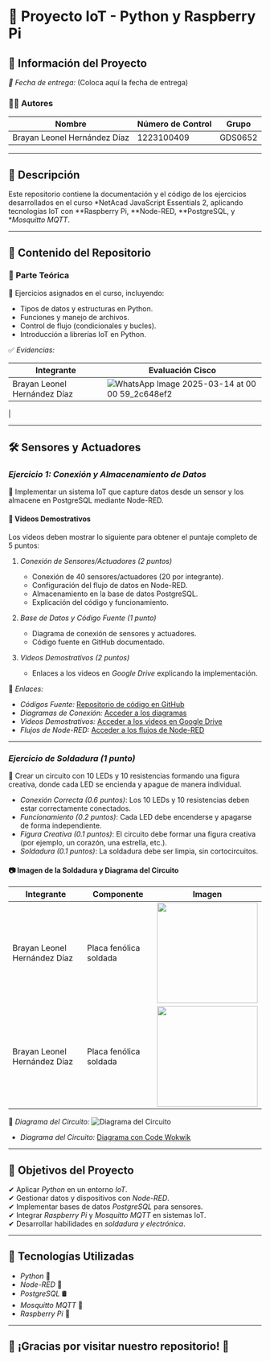 # 📡 Proyecto IoT - Python y Raspberry Pi

## 📌 Información del Proyecto

*📅 Fecha de entrega:* (Coloca aquí la fecha de entrega)

### 🧑‍💻 Autores
| Nombre                        | Número de Control | Grupo |
|-------------------------------|-------------------|-------|
| Brayan Leonel Hernández Díaz  | 1223100409        | GDS0652 |

---

## 📖 Descripción
Este repositorio contiene la documentación y el código de los ejercicios desarrollados en el curso *NetAcad JavaScript Essentials 2, aplicando tecnologías IoT con **Raspberry Pi, **Node-RED, **PostgreSQL, y **Mosquitto MQTT*.

---

## 📁 Contenido del Repositorio

### 📜 Parte Teórica
📌 Ejercicios asignados en el curso, incluyendo:
- Tipos de datos y estructuras en Python.
- Funciones y manejo de archivos.
- Control de flujo (condicionales y bucles).
- Introducción a librerías IoT en Python.

✅ *Evidencias:*

| Integrante                       | Evaluación Cisco |
|-----------------------------------|------------------|
| Brayan Leonel Hernández Díaz     |![WhatsApp Image 2025-03-14 at 00 00 59_2c648ef2](https://github.com/user-attachments/assets/7e18a20a-5d25-4a3e-96bc-bfc371897008)
|

---

## 🛠 Sensores y Actuadores

### *Ejercicio 1: Conexión y Almacenamiento de Datos*
📌 Implementar un sistema IoT que capture datos desde un sensor y los almacene en PostgreSQL mediante Node-RED.

#### 🎥 Videos Demostrativos
Los videos deben mostrar lo siguiente para obtener el puntaje completo de 5 puntos:
1. *Conexión de Sensores/Actuadores (2 puntos)*
   - Conexión de 40 sensores/actuadores (20 por integrante).
   - Configuración del flujo de datos en Node-RED.
   - Almacenamiento en la base de datos PostgreSQL.
   - Explicación del código y funcionamiento.

2. *Base de Datos y Código Fuente (1 punto)*
   - Diagrama de conexión de sensores y actuadores.
   - Código fuente en GitHub documentado.

3. *Videos Demostrativos (2 puntos)*
   - Enlaces a los videos en *Google Drive* explicando la implementación.

🔗 *Enlaces:*
- *Códigos Fuente:* [Repositorio de código en GitHub](https://github.com/Leosdelrey1111/Aplicaciones_IoT_UII_2025/tree/main/Codes)
- *Diagramas de Conexión:* [Acceder a los diagramas](https://drive.google.com/drive/folders/1dHpGneCqbKaCrPI3JGgMxsZdwv63koka?usp=sharing)
- *Videos Demostrativos:* [Acceder a los videos en Google Drive](https://drive.google.com/drive/folders/1dfCPpxaISNH3pVoHZIj5OKkE3zDjPYot?usp=sharing)
- *Flujos de Node-RED:* [Acceder a los flujos de Node-RED](https://github.com/Leosdelrey1111/Aplicaciones_IoT_UII_2025/tree/main/Flujos%20Node-Red)

---

### *Ejercicio de Soldadura (1 punto)*
📌 Crear un circuito con 10 LEDs y 10 resistencias formando una figura creativa, donde cada LED se encienda y apague de manera individual.

- *Conexión Correcta (0.6 puntos)*: Los 10 LEDs y 10 resistencias deben estar correctamente conectados.
- *Funcionamiento (0.2 puntos)*: Cada LED debe encenderse y apagarse de forma independiente.
- *Figura Creativa (0.1 puntos)*: El circuito debe formar una figura creativa (por ejemplo, un corazón, una estrella, etc.).
- *Soldadura (0.1 puntos)*: La soldadura debe ser limpia, sin cortocircuitos.

#### 📷 Imagen de la Soldadura y Diagrama del Circuito

| Integrante                       | Componente              | Imagen |
|-----------------------------------|-------------------------|--------|
| Brayan Leonel Hernández Díaz     | Placa fenólica soldada  | <img src="https://github.com/user-attachments/assets/c713c1c8-4e07-499e-b8e9-204ed16da0d3" width="200"> |
| Brayan Leonel Hernández Díaz     | Placa fenólica soldada  | <img src="https://github.com/user-attachments/assets/f2f5b669-de7f-4f16-9916-e6385ea0d2e4" width="200"> |

📜 *Diagrama del Circuito:*
![Diagrama del Circuito](https://wokwi.com/projects/425433971132118017)
- *Diagrama del Circuito:* [Diagrama con Code Wokwik](https://wokwi.com/projects/425433971132118017)
---

## 🎯 Objetivos del Proyecto

✔ Aplicar *Python* en un entorno *IoT*.  
✔ Gestionar datos y dispositivos con *Node-RED*.  
✔ Implementar bases de datos *PostgreSQL* para sensores.  
✔ Integrar *Raspberry Pi* y *Mosquitto MQTT* en sistemas IoT.  
✔ Desarrollar habilidades en *soldadura y electrónica*.

---

## 🚀 Tecnologías Utilizadas

- *Python* 🐍
- *Node-RED* 🔗
- *PostgreSQL* 🛢
- *Mosquitto MQTT* 📡
- *Raspberry Pi* 🍓


---

## 🌟 ¡Gracias por visitar nuestro repositorio! 🌟
